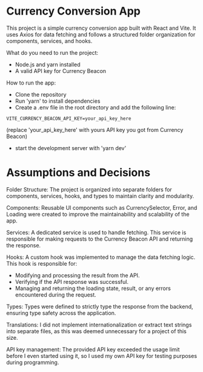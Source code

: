 # Currency Conversion App

This project is a simple currency conversion app built with React and Vite. It uses Axios for data fetching and follows a structured folder organization for components, services, and hooks.

What do you need to run the project:

- Node.js and yarn installed
- A valid API key for Currency Beacon

How to run the app:

- Clone the repository
- Run 'yarn' to install dependencies
- Create a .env file in the root directory and add the following line:

```
VITE_CURRENCY_BEACON_API_KEY=your_api_key_here
```

(replace 'your_api_key_here' with yours API key you got from Currency Beacon)

- start the development server with 'yarn dev'

# Assumptions and Decisions

Folder Structure: The project is organized into separate folders for components, services, hooks, and types to maintain clarity and modularity.

Components: Reusable UI components such as CurrencySelector, Error, and Loading were created to improve the maintainability and scalability of the app.

Services: A dedicated service is used to handle fetching. This service is responsible for making requests to the Currency Beacon API and returning the response.

Hooks: A custom hook was implemented to manage the data fetching logic. This hook is responsible for:

- Modifying and processing the result from the API.
- Verifying if the API response was successful.
- Managing and returning the loading state, result, or any errors encountered during the request.

Types: Types were defined to strictly type the response from the backend, ensuring type safety across the application.

Translations: I did not implement internationalization or extract text strings into separate files, as this was deemed unnecessary for a project of this size.

API key management: The provided API key exceeded the usage limit before I even started using it, so I used my own API key for testing purposes during programming.
